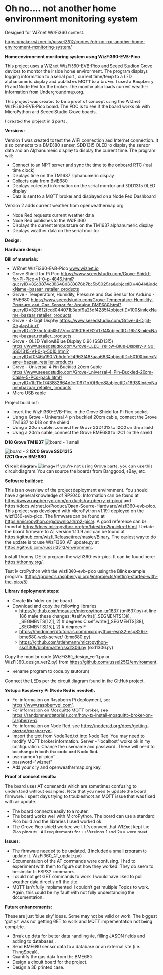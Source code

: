 # Oh no.... not another home environment monitoring system

Designed for WIZnet WizFi360 contest.

https://maker.wiznet.io/russel2512/contest/oh-no-not-another-home-environment-monitoring-system/

**Home environment monitoring system using WizFi360-EVB-Pico**

This project uses a WIZnet WizFi360-EVB-Pico and Seeed Studion Grove devices to monitor the inside home environment. The program displays logging information to a serial port , current time/temp to a LED alphanumeric display and publishes MQTT to a broker. I used a Raspberry Pi and Node Red for the broker. The monitor also loads current weather information from Undergroundmap.org. 

This project was created to be a proof of concept using the WIZnet WizFi360-EVB-Pico board. The POC is to see if the board works ok with MicroPython and Seeed Studio Grove boards. 

I created the project in 2 parts.

**Versions:**

Version 1 was created to test the WiFi connection and Internet connection. It also connects to a BME680 sensor, SDD1315 OLED to display the sensor data and an Alphanumeric display to display the current time.
The program will:
- Connect to an NPT server and sync the time to the onboard RTC (real time clock)
- Displays time on the TM1637 alphanumeric display
- Collects data from BME680
- Displays collected information on the serial monitor and SDD1315 OLED display
- Data is sent to a MQTT broker and displayed on a Node Red Dashboard

Version 2 adds current weather from openweathermap.org
- Node Red requests current weather data
- Node Red publishes to the WizFi360 
- Displays the current temputature on the TM1637 alphanumeric display
- Displays weather data on the serial monitor



**Design:**

**Hardware design:**

**Bill of materials:**
- WIZnet WizFi360-EVB-Pico
www.wiznet.io
- Grove Shield for Pi Pico
https://www.seeedstudio.com/Grove-Shield-for-Pi-Pico-v1-0-p-4846.html?queryID=32c8874c38648d638876b7be5b5925aa&objectID=4846&indexName=bazaar_retailer_products
- Grove - Temperature, Humidity, Pressure and Gas Sensor for Arduino - BME680
https://www.seeedstudio.com/Grove-Temperature-Humidity-Pressure-and-Gas-Sensor-for-Arduino-BME680.html?queryID=323612fcdd044071b3abf9a28df4285f&objectID=100&indexName=bazaar_retailer_products
- Grove - 4-Digit Display
https://www.seeedstudio.com/Grove-4-Digit-Display.html?queryID=2875cfcd585f27ccc4190f6e032d17f4&objectID=1651&indexName=bazaar_retailer_products
- Grove - OLED Yellow&Blue Display 0.96 (SSD1315)
https://www.seeedstudio.com/Grove-OLED-Yellow-Blue-Display-0-96-SSD1315-V1-0-p-5010.html?queryID=f0746a190f7b5dcfe94963f483aaa663&objectID=5010&indexName=bazaar_retailer_products 
- Grove - Universal 4 Pin Buckled 20cm Cable
https://www.seeedstudio.com/Grove-Universal-4-Pin-Buckled-20cm-Cable-5-PCs-pack.html?queryID=1fc11df743882664d0ef0971b70f6ee8&objectID=1693&indexName=bazaar_retailer_products
- Micro USB cable


Project build out:
- Insert the WizFi360-EVB-Pico in the Grove Shield for Pi Pico socket 
- Using a Grove - Universal 4 pin buckled 20cm cable, connect the Grove TM1637 to D18 on the shield
- Using a 20cm cable, connect the Grove SSD1315 to I2C0 on the shield
- Using a 20cm cable, connect the Grove BME680 to I2C1 on the shield 
  
**D18  Grove TM1637**
![board - 1 small](https://user-images.githubusercontent.com/13513067/197630484-c06a4dcc-ff9a-449a-95fa-c06c870a8ece.jpg)

![board - 2](https://user-images.githubusercontent.com/13513067/197628395-7908b9ed-a19d-4fc8-ad29-ac32a13e5b2e.jpg)
**I2C0  Grove SSD1315     
I2C1  Grove BME680**

**Circuit diagram**
![image](https://user-images.githubusercontent.com/13513067/198863437-f55ce294-c906-491c-b505-6e9d20845711.png)
If you're not using Grove parts, you can use this circuit diagram. You can source the boards from Banggood, eBay, etc.

**Software buildout:**

This is an overview of the project deployment environment. You should have a general knowledge of RP2040. Information can be found at https://www.raspberrypi.com/products/raspberry-pi-pico/ and https://docs.wiznet.io/Product/Open-Source-Hardware/wizfi360-evb-pico. 
This project was developed with MicroPython v1.19.1 deployed on the wizfi360-evb-pico. The firmware can be found at https://micropython.org/download/rp2-pico/.   A good reference can be found at https://docs.micropython.org/en/latest/rp2/quickref.html.
Update the board firmware to AT version:1.1.1.9 and can be found at https://github.com/wizfi/Release/tree/master/Binary.
The easiest way to do the update is to use WizFi360_AT_update.py at https://github.com/russel2512/environment.

Install Thonny IDE to program the wizfi360-evb-pico. It can be found here: https://thonny.org/.

Test MicroPython with the wizfi360-evb-pico using the Blink example program. (https://projects.raspberrypi.org/en/projects/getting-started-with-the-pico/5)

**Library deployment steps:**
- Create **lib** folder on the board.
- Download and copy the following libraries 
   - https://github.com/mcauser/micropython-tm1637 (tm1637.py)
	at line 186 make these changes:
	#self.write([_SEGMENTS[38], _SEGMENTS[12]], 2) # degrees C
     	self.write([_SEGMENTS[38], _SEGMENTS[15]], 2) # degrees F
   - https://randomnerdtutorials.com/micropython-esp32-esp8266-bme680-web-server/ (bme680.py)
   - https://github.com/stlehmann/micropython-ssd1306/blob/master/ssd1306.py (ssd1306.py)

Copy the monitor code (WizFi360_design_ver1.py or WizFi360_design_ver2.py) from https://github.com/russel2512/environment.
- Rename program to code.py (autorun)

Connect the LEDs per the circuit diagram found in the GitHub project.

**Setup a Raspberry Pi (Node Red is needed).**
- For information on Raspberry Pi deployment, see https://www.raspberrypi.com/.
- For information on Mosquitto MQTT broker, see https://randomnerdtutorials.com/how-to-install-mosquitto-broker-on-raspberry-pi.
- For information on Node Red, see https://nodered.org/docs/getting-started/raspberrypi.
- Import the text from NodeRed.txt into Node Red. You may need to modify MQTT broker information. Server - 'localhost' works ok in my configuration. Change the username and password.  These will need to be change in both the code and Node Red.
 - username="rpi-pico"
 - password="wiznet"
 - Add your city and openweathermap.org key.



**Proof of concept results:**

The board uses AT commands which are sometimes confusing to understand without examples. Note that you need to update the board firmware. I spent days trying to troubleshoot an MQTT issue that was fixed with an update.
- The board connects easily to a router. 
- The board works well with MicroPython. The board can use a standard Pico build and the libraries I used worked ok. 
- The Grove Pico shield worked well. It's convent that WIZnet kept the Pico pinouts. 
All requirements for ++Versions 1 and 2** were meet.

**Issues:**

- The firmware needed to be updated. (I included a small program to update it. WizFi360_AT_update.py)
- Documentation of the AT commands were confusing. I had to experiment with them to figure out how they worked. They do seem to be similar to ESP32 commands. 
- I could not get GET commands to work. I would have liked to pull weather data directly off the site.
- MQTT isn't fully implemented. I couldn't get multiple Topics to work. Again, this could be my fault with not fully understanding the documentation. 

**Future enhancements:**

These are just ‘blue sky’ ideas. Some may not be valid or work. The biggest ‘got ya’ was not getting GET to work and MQTT implementation not being complete.
- Break up data for better data handling (ie, filling JASON fields and adding to databases).
- Send BME680 sensor data to a database or an external site (i.e. ThingSpeak).
- Quantify the gas data from the BME680. 
- Design a circuit board for the project.
- Design a 3D printed case.
